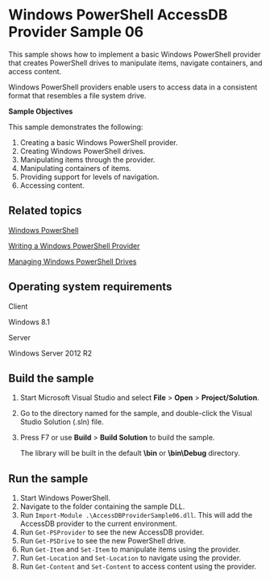 Windows PowerShell AccessDB Provider Sample 06
==============================================

This sample shows how to implement a basic Windows PowerShell provider that creates PowerShell drives to manipulate items, navigate containers, and access content.

Windows PowerShell providers enable users to access data in a consistent format that resembles a file system drive.

**Sample Objectives**

This sample demonstrates the following:

1.  Creating a basic Windows PowerShell provider.
2.  Creating Windows PowerShell drives.
3.  Manipulating items through the provider.
4.  Manipulating containers of items.
5.  Providing support for levels of navigation.
6.  Accessing content.

Related topics
--------------

[Windows PowerShell](http://go.microsoft.com/fwlink/p/?linkid=178145)

[Writing a Windows PowerShell Provider](http://msdn.microsoft.com/en-us/library/windows/desktop/ee126192(v=vs.85).aspx)

[Managing Windows PowerShell Drives](http://technet.microsoft.com/en-us/library/dd315335.aspx)

Operating system requirements
-----------------------------

Client

Windows 8.1

Server

Windows Server 2012 R2

Build the sample
----------------

1.  Start Microsoft Visual Studio and select **File** \> **Open** \> **Project/Solution**.
2.  Go to the directory named for the sample, and double-click the Visual Studio Solution (.sln) file.
3.  Press F7 or use **Build** \> **Build Solution** to build the sample.

    The library will be built in the default **\\bin** or **\\bin\\Debug** directory.

Run the sample
--------------

1.  Start Windows PowerShell.
2.  Navigate to the folder containing the sample DLL.
3.  Run `Import-Module .\AccessDBProviderSample06.dll`. This will add the AccessDB provider to the current environment.
4.  Run `Get-PSProvider` to see the new AccessDB provider.
5.  Run `Get-PSDrive` to see the new PowerShell drive.
6.  Run `Get-Item` and `Set-Item` to manipulate items using the provider.
7.  Run `Get-Location` and `Set-Location` to navigate using the provider.
8.  Run `Get-Content` and `Set-Content` to access content using the provider.

